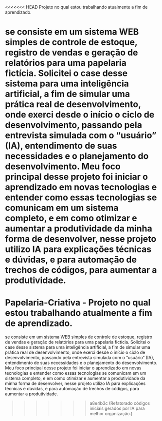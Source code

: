 <<<<<<< HEAD
Projeto no qual estou trabalhando atualmente a fim de aprendizado.

se consiste em um sistema WEB simples de controle de estoque, registro de vendas e geração de relatórios para uma papelaria fictícia. Solicitei o case desse sistema para uma inteligência artificial, a fim de simular uma prática real de desenvolvimento, onde exerci desde o início o ciclo de desenvolvimento, passando pela entrevista simulada com o “usuário” (IA), entendimento de suas necessidades e o planejamento do desenvolvimento. Meu foco principal desse projeto foi iniciar o aprendizado em novas tecnologias e entender como essas tecnologias se comunicam em um sistema completo, e em como otimizar e aumentar a produtividade da minha forma de desenvolver, nesse projeto utilizo IA para explicações técnicas e dúvidas, e para automação de trechos de códigos, para aumentar a produtividade.
=======
# Papelaria-Criativa - Projeto no qual estou trabalhando atualmente a fim de aprendizado.

se consiste em um sistema WEB simples de controle de estoque, registro de vendas e geração de relatórios para uma papelaria fictícia. Solicitei o case desse sistema para uma inteligência artificial, a fim de simular uma prática real de desenvolvimento, onde exerci desde o início o ciclo de desenvolvimento, passando pela entrevista simulada com o “usuário” (IA), entendimento de suas necessidades e o planejamento do desenvolvimento. Meu foco principal desse projeto foi iniciar o aprendizado em novas tecnologias e entender como essas tecnologias se comunicam em um sistema completo, e em como otimizar e aumentar a produtividade da minha forma de desenvolver, nesse projeto utilizo IA para explicações técnicas e dúvidas, e para automação de trechos de códigos, para aumentar a produtividade.
>>>>>>> a8e4b3c (Refatorado códigos iniciais gerados por IA para melhor organização.)
